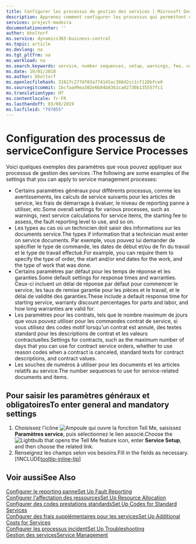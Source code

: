 ```yaml
---
title: Configurer les processus de gestion des services | Microsoft Docs
description: Apprenez comment configurer les processus qui permettent de vérifier que les clients sont satisfaits de votre service client.
services: project-madeira
documentationcenter: ''
author: bholtorf
ms.service: dynamics365-business-central
ms.topic: article
ms.devlang: na
ms.tgt_pltfrm: na
ms.workload: na
ms.search.keywords: service, number sequences, setup, warnings, fee, contracts, warranties
ms.date: 10/01/2018
ms.author: bholtorf
ms.openlocfilehash: 31817c277df03a774145ac308d2cc1cf128bfce0
ms.sourcegitcommit: 1bcfaa99ea302e6b84b8361ca02730b135557fc1
ms.translationtype: HT
ms.contentlocale: fr-FR
ms.lasthandoff: 03/08/2019
ms.locfileid: "797855"
---
```

# <a name="configure-service-processes"></a><span data-ttu-id="9ed7d-103">Configuration des processus de service</span><span class="sxs-lookup"><span data-stu-id="9ed7d-103">Configure Service Processes</span></span>
<span data-ttu-id="9ed7d-104">Voici quelques exemples des paramètres que vous pouvez appliquer aux processus de gestion des services :</span><span class="sxs-lookup"><span data-stu-id="9ed7d-104">The following are some examples of the settings that you can apply to service management processes:</span></span>  
  
* <span data-ttu-id="9ed7d-105">Certains paramètres généraux pour différents processus, comme les avertissements, les calculs de service suivants pour les articles de service, les frais de démarrage à évaluer, le niveau de reporting panne à utiliser, etc.</span><span class="sxs-lookup"><span data-stu-id="9ed7d-105">Some overall settings for various processes, such as warnings, next service calculations for service items, the starting fee to assess, the fault reporting level to use, and so on.</span></span>  
* <span data-ttu-id="9ed7d-106">Les types au cas où un technicien doit saisir des informations sur les documents service.</span><span class="sxs-lookup"><span data-stu-id="9ed7d-106">The types if information that a technician must enter on service documents.</span></span> <span data-ttu-id="9ed7d-107">Par exemple, vous pouvez lui demander de spécifier le type de commande, les dates de début et/ou de fin du travail et le type de travail effectué.</span><span class="sxs-lookup"><span data-stu-id="9ed7d-107">For example, you can require them to specify the type of order, the start and/or end dates for the work, and the type of work that was done.</span></span>  
* <span data-ttu-id="9ed7d-108">Certains paramètres par défaut pour les temps de réponse et les garanties.</span><span class="sxs-lookup"><span data-stu-id="9ed7d-108">Some default settings for response times and warranties.</span></span> <span data-ttu-id="9ed7d-109">Ceux-ci incluent un délai de réponse par défaut pour commencer le service, les taux de remise garantie pour les pièces et le travail, et le délai de validité des garanties.</span><span class="sxs-lookup"><span data-stu-id="9ed7d-109">These include a default response time for starting service, warranty discount percentages for parts and labor, and how long warranties are valid for.</span></span>  
* <span data-ttu-id="9ed7d-110">Les paramètres pour les contrats, tels que le nombre maximum de jours que vous pouvez utiliser pour les commandes contrat de service, si vous utilisez des codes motif lorsqu'un contrat est annulé, des textes standard pour les descriptions de contrat et les valeurs contractuelles.</span><span class="sxs-lookup"><span data-stu-id="9ed7d-110">Settings for contracts, such as the maximum number of days that you can use for contract service orders, whether to use reason codes when a contract is canceled, standard texts for contract descriptions, and contract values.</span></span>  
* <span data-ttu-id="9ed7d-111">Les souches de numéros à utiliser pour les documents et les articles relatifs au service.</span><span class="sxs-lookup"><span data-stu-id="9ed7d-111">The number sequences to use for service-related documents and items.</span></span>  

## <a name="to-enter-general-and-mandatory-settings"></a><span data-ttu-id="9ed7d-112">Pour saisir les paramètres généraux et obligatoires</span><span class="sxs-lookup"><span data-stu-id="9ed7d-112">To enter general and mandatory settings</span></span>
1. <span data-ttu-id="9ed7d-113">Choisissez l'icône ![Ampoule qui ouvre la fonction Tell Me](media/ui-search/search_small.png "Dites-moi ce que vous voulez faire"), saisissez **Paramètres service**, puis sélectionnez le lien associé.</span><span class="sxs-lookup"><span data-stu-id="9ed7d-113">Choose the ![Lightbulb that opens the Tell Me feature](media/ui-search/search_small.png "Tell me what you want to do") icon, enter **Service Setup**, and then choose the related link.</span></span>
2. <span data-ttu-id="9ed7d-114">Renseignez les champs selon vos besoins.</span><span class="sxs-lookup"><span data-stu-id="9ed7d-114">Fill in the fields as necessary.</span></span> [!INCLUDE[tooltip-inline-tip](includes/tooltip-inline-tip_md.md)]  

## <a name="see-also"></a><span data-ttu-id="9ed7d-115">Voir aussi</span><span class="sxs-lookup"><span data-stu-id="9ed7d-115">See Also</span></span>  
[<span data-ttu-id="9ed7d-116">Configurer le reporting panne</span><span class="sxs-lookup"><span data-stu-id="9ed7d-116">Set Up Fault Reporting</span></span>](service-how-setup-fault-reporting.md)  
[<span data-ttu-id="9ed7d-117">Configurer l'affectation des ressources</span><span class="sxs-lookup"><span data-stu-id="9ed7d-117">Set Up Resource Allocation</span></span>](service-how-setup-resource-allocation.md)  
[<span data-ttu-id="9ed7d-118">Configurer des codes prestations standards</span><span class="sxs-lookup"><span data-stu-id="9ed7d-118">Set Up Codes for Standard Services</span></span>](service-how-setup-service-coding.md)  
[<span data-ttu-id="9ed7d-119">Configurer des frais supplémentaires pour les services</span><span class="sxs-lookup"><span data-stu-id="9ed7d-119">Set Up Additional Costs for Services</span></span>](service-how-setup-service-costs-pricing.md)  
[<span data-ttu-id="9ed7d-120">Configurer les processus incident</span><span class="sxs-lookup"><span data-stu-id="9ed7d-120">Set Up Troubleshooting</span></span>](service-how-setup-troubleshooting.md)  
[<span data-ttu-id="9ed7d-121">Gestion des services</span><span class="sxs-lookup"><span data-stu-id="9ed7d-121">Service Management</span></span>](service-service.md)  
